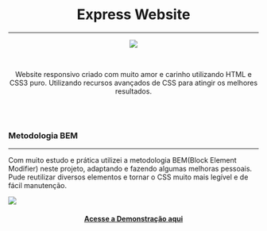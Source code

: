 <h1 align="center"> Express Website </h1>
<hr>
<p align="center">
    <img src="https://user-images.githubusercontent.com/58652794/94382999-29133e00-0115-11eb-9215-a0b39994e1da.gif">
</p>
<br>
<p align="center">Website responsivo criado com muito amor e carinho utilizando HTML e CSS3 puro. Utilizando recursos avançados de CSS para atingir os melhores resultados.</p>
<br>
<br>
<h3> Metodologia BEM </h3>
<hr>
<p>Com muito estudo e prática utilizei a metodologia BEM(Block Element Modifier) neste projeto, adaptando e fazendo algumas melhoras pessoais. Pude reutilizar diversos elementos e tornar o CSS muito mais legível e de fácil manutenção.</p>
    <img src="https://user-images.githubusercontent.com/58652794/94383383-43015080-0116-11eb-8c57-56a906213cf1.PNG">
<h4 align="center"><a href="https://devsfe.github.io/cafeteria-blog-website/">Acesse a Demonstração aqui</a></h4>
